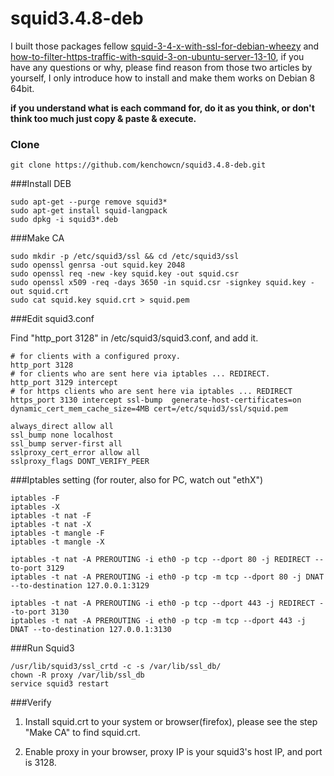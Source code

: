 squid3.4.8-deb
=====

I built those packages fellow [squid-3-4-x-with-ssl-for-debian-wheezy](http://codepoets.co.uk/2014/squid-3-4-x-with-ssl-for-debian-wheezy/) and [how-to-filter-https-traffic-with-squid-3-on-ubuntu-server-13-10](http://ubuntuserverguide.com/2013/12/how-to-filter-https-traffic-with-squid-3-on-ubuntu-server-13-10.html), if you have any questions or why, please find reason from those two articles by yourself, I only introduce how to install and make them works on Debian 8 64bit.

**if you understand what is each command for, do it as you think, or don't think too much just copy & paste & execute.**

### Clone

	git clone https://github.com/kenchowcn/squid3.4.8-deb.git

###Install DEB

	sudo apt-get --purge remove squid3*
	sudo apt-get install squid-langpack
	sudo dpkg -i squid3*.deb

###Make CA

	sudo mkdir -p /etc/squid3/ssl && cd /etc/squid3/ssl
	sudo openssl genrsa -out squid.key 2048
	sudo openssl req -new -key squid.key -out squid.csr
	sudo openssl x509 -req -days 3650 -in squid.csr -signkey squid.key -out squid.crt
	sudo cat squid.key squid.crt > squid.pem

###Edit squid3.conf	

Find "http_port 3128" in /etc/squid3/squid3.conf, and add it.

	# for clients with a configured proxy.
	http_port 3128
	# for clients who are sent here via iptables ... REDIRECT.
	http_port 3129 intercept
	# for https clients who are sent here via iptables ... REDIRECT
	https_port 3130 intercept ssl-bump  generate-host-certificates=on dynamic_cert_mem_cache_size=4MB cert=/etc/squid3/ssl/squid.pem

	always_direct allow all
	ssl_bump none localhost
	ssl_bump server-first all
	sslproxy_cert_error allow all
	sslproxy_flags DONT_VERIFY_PEER

###Iptables setting (for router, also for PC, watch out "ethX")

	iptables -F
	iptables -X
	iptables -t nat -F
	iptables -t nat -X
	iptables -t mangle -F
	iptables -t mangle -X

	iptables -t nat -A PREROUTING -i eth0 -p tcp --dport 80 -j REDIRECT --to-port 3129
	iptables -t nat -A PREROUTING -i eth0 -p tcp -m tcp --dport 80 -j DNAT --to-destination 127.0.0.1:3129

	iptables -t nat -A PREROUTING -i eth0 -p tcp --dport 443 -j REDIRECT --to-port 3130
	iptables -t nat -A PREROUTING -i eth0 -p tcp -m tcp --dport 443 -j DNAT --to-destination 127.0.0.1:3130
	
###Run Squid3	
	
	/usr/lib/squid3/ssl_crtd -c -s /var/lib/ssl_db/
	chown -R proxy /var/lib/ssl_db
	service squid3 restart
	
###Verify
	
1. Install squid.crt to your system or browser(firefox), please see the step "Make CA" to find squid.crt.

2. Enable proxy in your browser, proxy IP is your squid3's host IP, and port is 3128.
	


